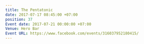 ```yaml
---
title: The Pentatonic
date: 2017-07-17 08:45:00 +07:00
position: 37
Event date: 2017-07-21 00:00:00 +07:00
Venue: Hero Bar
Event URL: https://www.facebook.com/events/316037952180415/
---
```


